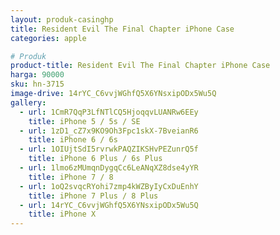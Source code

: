 ```yaml
---
layout: produk-casinghp
title: Resident Evil The Final Chapter iPhone Case
categories: apple

# Produk
product-title: Resident Evil The Final Chapter iPhone Case
harga: 90000
sku: hn-3715
image-drive: 14rYC_C6vvjWGhfQ5X6YNsxipODx5Wu5Q
gallery:
  - url: 1CmR7QqP3LfNTlCQ5HjoqqvLUANRw6EEy
    title: iPhone 5 / 5s / SE
  - url: 1zD1_cZ7x9KO9Oh3Fpc1skX-7BveianR6
    title: iPhone 6 / 6s
  - url: 1OIUjtSdI5rvrwkPAQZIKSHvPEZunrQ5f
    title: iPhone 6 Plus / 6s Plus
  - url: 1lmo6zMUmqnDygqCc6LeANqXZ8dse4yYR
    title: iPhone 7 / 8
  - url: 1oQ2svqcRYohi7zmp4kWZByIyCxDuEnhY
    title: iPhone 7 Plus / 8 Plus
  - url: 14rYC_C6vvjWGhfQ5X6YNsxipODx5Wu5Q
    title: iPhone X
---
```

